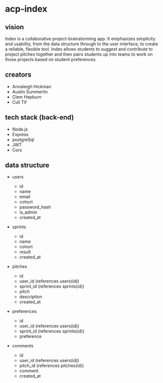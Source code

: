 # acp-index

## vision
Index is a collaborative project-brainstorming app. It emphasizes simplicity and usability, from the data structure through to the user interface, to create a reliable, flexible tool. Index allows students to suggest and contribute to project pitches together and then pairs students up into teams to work on those projects based on student preferences.

## creators
- Annaleigh Hickman
- Austin Summerlin
- Clem Hepburn
- Culi Tif

## tech stack (back-end)
- Node.js
- Express
- postgreSql
- JWT
- Cors

## data structure
- users
  - id
  - name
  - email
  - cohort
  - password_hash
  - is_admin
  - created_at
 
- sprints
  - id
  - name
  - cohort
  - result
  - created_at

- pitches
  - id
  - user_id (references users(id))
  - sprint_id (references sprints(id))
  - pitch
  - description
  - created_at

- preferences
  - id
  - user_id (references users(id))
  - sprint_id (references sprints(id))
  - preference

- comments
  - id
  - user_id (references users(id))
  - pitch_id (references pitches(id))
  - comment
  - created_at

